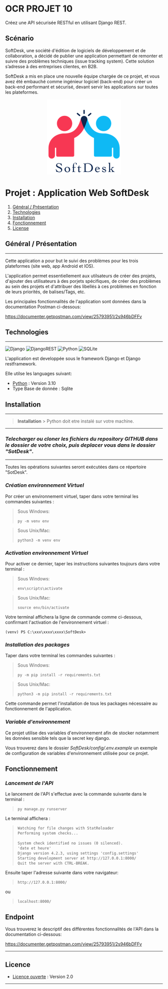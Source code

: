 # OCR PROJET 10
Créez une API sécurisée RESTful en utilisant Django REST.

## Scénario
SoftDesk, une société d'édition de logiciels de développement et de collaboration, a décidé de publier une application permettant de remonter et suivre des problèmes techniques (issue tracking system). Cette solution s’adresse à des entreprises clientes, en B2B.

SoftDesk a mis en place une nouvelle équipe chargée de ce projet, et vous avez été embauché comme ingénieur logiciel (back-end) pour créer un back-end performant et sécurisé, devant servir les applications sur toutes les plateformes.

<center>

![Logo de SoftDesk](image.png)


</center>





# Projet : Application Web SoftDesk
1. [Général / Présentation](#Général)
2. [Technologies](#technologies)
3. [Installation](#installation)
4. [Fonctionnement](#fonctionnement)
5. [License](#licence)


## <a id = Général>Général / Présentation</a>
***
Cette application a pour but le suivi des problèmes pour les trois plateformes (site web, app Android et IOS).

L'application permet essentiellement aux utilsateurs de créer des projets, d'ajouter des utilisateurs à des porjets spécifiques, de créer des problèmes au sein des projets et d'attribuer des libellés à ces problèmes en fonction de leurs priorités, de balises/Tags, etc.

Les principales fonctionnalités de l'application sont données dans la documentation Postman ci-dessous:

https://documenter.getpostman.com/view/25793951/2s946bDFFv


## <a id = technologies>Technologies</a>
***

![Django](https://img.shields.io/badge/django-%23092E20.svg?style=for-the-badge&logo=django&logoColor=white)  ![DjangoREST](https://img.shields.io/badge/DJANGO-REST-ff1709?style=for-the-badge&logo=django&logoColor=white&color=ff1709&labelColor=gray)  ![Python](https://img.shields.io/badge/python_3.10-3670A0?style=for-the-badge&logo=python&logoColor=ffdd54)     ![SQLite](https://img.shields.io/badge/sqlite-%2307405e.svg?style=for-the-badge&logo=sqlite&logoColor=white)

L'application est developpée sous le framework Django et Django restframework.

Elle utilse les languages suivant:



* [Python](https://www.python.org/downloads/release/python-31012/) : Version 3.10
* Type Base de donnée : Sqlite



## <a id = installation>Installation</a>
***
> **Installation** > Python doit etre instalé sur votre machine.
***
### *Telecharger ou cloner les fichiers du repository GITHUB dans le dossier de votre choix, puis deplacer vous dans le dossier "SotDesk"*.
***
Toutes les opérations suivantes seront exécutées dans ce répertoire "SotDesk".

### _**Création environnement Virtuel**_

Por créer un environnement virtuel, taper dans votre terminal les commandes suivantes : 


> Sous Windows:
> ````commandline
> py -m venv env 
>````

> Sous Unix/Mac:
>````commandline
>python3 -m venv env
>````

### _**Activation environnement Virtuel**_

Pour activer ce dernier, taper les instructions suivantes toujours dans votre terminal :

> Sous Windows:
> ````commandline
> env\scripts\activate
>````

> Sous Unix/Mac:
>````commandline
>source env/bin/activate
>````

Votre terminal affichera la ligne de commande comme ci-dessous, confirmant l'activation de l'environnement virtuel :

````
(venv) PS C:\xxx\xxxx\xxxx\SoftDesk>
````


###  **_Installation des packages_**

Taper dans votre terminal les commandes suivantes : 

> Sous Windows:
> ````commandline
> py -m pip install -r requirements.txt
>````

> Sous Unix/Mac:
>````commandline
>python3 -m pip install -r requirements.txt
>````


Cette commande permet l'installation de tous les packages nécessaire au fonctionnement de l'application.

### **_Variable d'environnement_**

Ce projet utilise des variables d'environnement afin de stocker notamment les données sensible tels que la secret key django.

Vous trouverez dans le dossier _SoftDesk/config/.env.example_ un exemple de configuration de variables d'environnement utilisée pour ce projet.


## <a id= fonctionnement>Fonctionnement</a>

###  **_Lancement de l'API_**

Le lancement de l'API s'effectue avec la commande suivante dans le terminal :

> ````commandline
> py manage.py runserver
>````

Le terminal affichera :

>````commandline
>Watching for file changes with StatReloader
>Performing system checks...
>
>System check identified no issues (0 silenced).
>'date et heure'
>Django version 4.2.3, using settings 'config.settings'
>Starting development server at http://127.0.0.1:8000/ 
>Quit the server with CTRL-BREAK.


Ensuite taper l'adresse suivante dans votre navigateur:

> ````commandline
> http://127.0.0.1:8000/
>````

ou  

> ````commandline
> localhost:8000/
>````

## Endpoint
Vous trouverez le descriptif des différentes fonctionnalités de l'API dans la documentation ci-dessous:

https://documenter.getpostman.com/view/25793951/2s946bDFFv

***
## <a id = licence>Licence</a>


* [Licence ouverte](https://www.etalab.gouv.fr/wp-content/uploads/2017/04/ETALAB-Licence-Ouverte-v2.0.pdf) : Version 2.0
***
